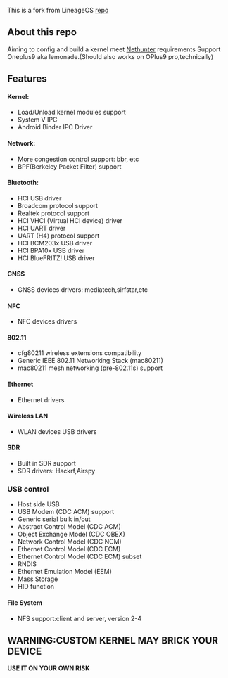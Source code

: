 This is a fork from LineageOS [repo](https://github.com/LineageOS/android_kernel_oneplus_sm8350)

## About this repo 
Aiming to config and build a kernel meet [Nethunter](https://www.kali.org/docs/nethunter/) requirements
Support Oneplus9 aka lemonade.(Should also works on OPlus9 pro,technically)
## Features
#### Kernel:
- Load/Unload kernel modules support
- System V IPC
- Android Binder IPC Driver

#### Network:
- More congestion control support: bbr, etc
- BPF(Berkeley Packet Filter) support
#### Bluetooth:
- HCI USB driver
- Broadcom protocol support
- Realtek protocol support
- HCI VHCI (Virtual HCI device) driver
- HCI UART driver
- UART (H4) protocol support
- HCI BCM203x USB driver
- HCI BPA10x USB driver
- HCI BlueFRITZ! USB driver
#### GNSS
- GNSS devices drivers: mediatech,sirfstar,etc

#### NFC
- NFC devices drivers

#### 802.11
- cfg80211 wireless extensions compatibility
- Generic IEEE 802.11 Networking Stack (mac80211)
- mac80211 mesh networking (pre-802.11s) support

#### Ethernet
- Ethernet drivers

#### Wireless LAN
- WLAN devices USB drivers

#### SDR
- Built in SDR support
- SDR drivers: Hackrf,Airspy

### USB control
- Host side USB
- USB Modem (CDC ACM) support
- Generic serial bulk in/out
- Abstract Control Model (CDC ACM)
- Object Exchange Model (CDC OBEX)
- Network Control Model (CDC NCM)
- Ethernet Control Model (CDC ECM)
- Ethernet Control Model (CDC ECM) subset
- RNDIS
- Ethernet Emulation Model (EEM)
- Mass Storage
- HID function

#### File System
- NFS support:client and server, version 2-4

## WARNING:CUSTOM KERNEL MAY BRICK YOUR DEVICE
**USE IT ON YOUR OWN RISK**
